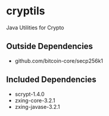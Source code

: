 # cryptils

Java Utilities for Crypto

## Outside Dependencies

* github.com/bitcoin-core/secp256k1

## Included Dependencies

* scrypt-1.4.0
* zxing-core-3.2.1
* zxing-javase-3.2.1
